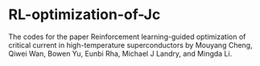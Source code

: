 # RL-optimization-of-Jc
The codes for the paper Reinforcement learning-guided optimization of critical current in high-temperature superconductors by Mouyang Cheng, Qiwei Wan, Bowen Yu, Eunbi Rha, Michael J Landry, and Mingda Li. 
